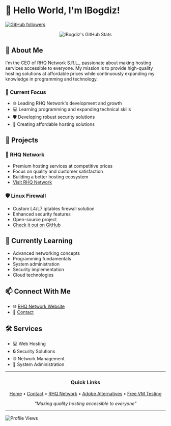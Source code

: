# 👋 Hello World, I'm IBogdiz!

[![GitHub followers](https://img.shields.io/github/followers/IBogdiz?label=Follow&style=social)](https://github.com/IBogdiz)

<div align="center">

![IBogdiz's GitHub Stats](https://github-readme-stats.vercel.app/api?username=IBogdiz&theme=tokyonight&show_icons=true&hide_border=true&count_private=true)

</div>

## 🚀 About Me

I'm the CEO of RHQ Network S.R.L., passionate about making hosting services accessible to everyone. My mission is to provide high-quality hosting solutions at affordable prices while continuously expanding my knowledge in programming and technology.

### 🎯 Current Focus

- 🌐 Leading RHQ Network's development and growth
- 💻 Learning programming and expanding technical skills
- 🛡️ Developing robust security solutions
- 🌟 Creating affordable hosting solutions

## 🔧 Projects

### 🏢 RHQ Network
- Premium hosting services at competitive prices
- Focus on quality and customer satisfaction
- Building a better hosting ecosystem
- [Visit RHQ Network](Your-Website-Link-Here)

### 🛡️ Linux Firewall
- Custom L4/L7 iptables firewall solution
- Enhanced security features
- Open-source project
- [Check it out on GitHub](https://github.com/IBogdiz/firewalllinux/)

## 🌱 Currently Learning

- Advanced networking concepts
- Programming fundamentals
- System administration
- Security implementation
- Cloud technologies

## 📫 Connect With Me

- 🌐 [RHQ Network Website](https://rhqnetwork.biz)
- 📧 [Contact](https://ibogdiz.xyz)
## 🛠️ Services

- 💻 Web Hosting
- 🔒 Security Solutions
- 🌐 Network Management
- 💪 System Administration

---

<div align="center">

### Quick Links
[Home](https://ibogdiz.xyz/#) • [Contact](bogdiz@rhqnetwork.biz) • [RHQ Network](https://rhqnetwork.biz) • [Adobe Alternatives](https://ibogdiz.xyz/adobe-alternatives.html) • [Free VM Testing]([Your-VM-Link](https://ibogdiz.xyz/freevm.html))

*"Making quality hosting accessible to everyone"*

</div>

---

![Profile Views](https://komarev.com/ghpvc/?username=IBogdiz&color=brightgreen)
